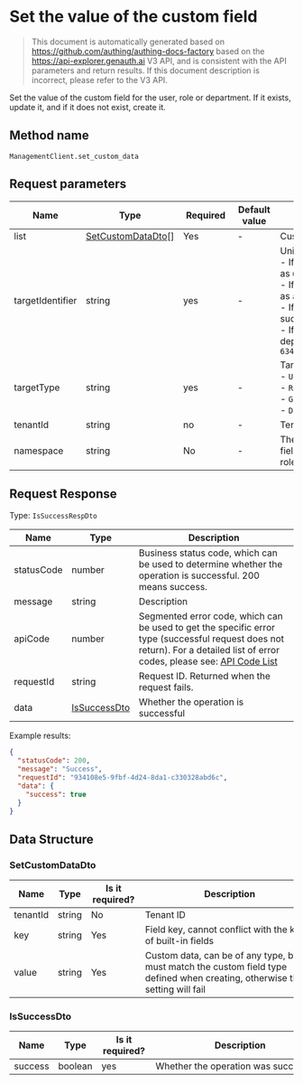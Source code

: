 # Set the value of the custom field

<!--
Warning ⚠️:
Do not modify this document directly,
https://github.com/Authing/authing-docs-factory
Use this project to generate
-->

<LastUpdated />

> This document is automatically generated based on https://github.com/authing/authing-docs-factory based on the https://api-explorer.genauth.ai V3 API, and is consistent with the API parameters and return results. If this document description is incorrect, please refer to the V3 API.

Set the value of the custom field for the user, role or department. If it exists, update it, and if it does not exist, create it.

## Method name

`ManagementClient.set_custom_data`

## Request parameters

| Name             | Type                                               | <div style="width:80px">Required</div> | <div style="width:60px">Default value</div> | <div style="width:300px">Description</div>                                                                                                                                                                                                                                                                                                         | <div style="width:200px">Sample value</div> |
| ---------------- | -------------------------------------------------- | -------------------------------------- | ------------------------------------------- | -------------------------------------------------------------------------------------------------------------------------------------------------------------------------------------------------------------------------------------------------------------------------------------------------------------------------------------------------- | ------------------------------------------- |
| list             | <a href="#SetCustomDataDto">SetCustomDataDto[]</a> | Yes                                    | -                                           | Custom data list Array length limit: 50.                                                                                                                                                                                                                                                                                                           |                                             |
| targetIdentifier | string                                             | yes                                    | -                                           | Unique identifier of the target object:<br>- If it is a user, it is the user's ID, such as `6343b98b7cfxxx9366e9b7c`<br>- If it is a role, it is the role's code, such as `admin`<br>- If it is a group, it is the group's code, such as `developer`<br>- If it is a department, it is the department's ID, such as `6343bafc019xxxx889206c4c`<br> | `userId1`                                   |
| targetType       | string                                             | yes                                    | -                                           | Target object type:<br>- `USER`: user<br>- `ROLE`: role<br>- `GROUP`: group<br>- `DEPARTMENT`: department<br>                                                                                                                                                                                                                                      | `USER`                                      |
| tenantId         | string                                             | no                                     | -                                           | Tenant ID                                                                                                                                                                                                                                                                                                                                          | `642c1df417c2d8a80d744c1d`                  |
| namespace        | string                                             | No                                     | -                                           | The code of the permission group. This field is required when target_type is role. Otherwise, it can be ignored.                                                                                                                                                                                                                                   | `default`                                   |

## Request Response

Type: `IsSuccessRespDto`

| Name       | Type                                     | Description                                                                                                                                                                                                                                                                                                                                         |
| ---------- | ---------------------------------------- | --------------------------------------------------------------------------------------------------------------------------------------------------------------------------------------------------------------------------------------------------------------------------------------------------------------------------------------------------- |
| statusCode | number                                   | Business status code, which can be used to determine whether the operation is successful. 200 means success.                                                                                                                                                                                                                                        |
| message    | string                                   | Description                                                                                                                                                                                                                                                                                                                                         |
| apiCode    | number                                   | Segmented error code, which can be used to get the specific error type (successful request does not return). For a detailed list of error codes, please see: [API Code List](https://api-explorer.genauth.ai/?tag=group/%E5%BC%80%E5%8F%91%E5%87%86%E5%A4%87#tag/%E5%BC%80%E5%8F%91%E5%87%86%E5%A4%87/%E9%94%99%E8%AF%AF%E5%A4%84%E7%90%86/apiCode) |
| requestId  | string                                   | Request ID. Returned when the request fails.                                                                                                                                                                                                                                                                                                        |
| data       | <a href="#IsSuccessDto">IsSuccessDto</a> | Whether the operation is successful                                                                                                                                                                                                                                                                                                                 |

Example results:

```json
{
  "statusCode": 200,
  "message": "Success",
  "requestId": "934108e5-9fbf-4d24-8da1-c330328abd6c",
  "data": {
    "success": true
  }
}
```

## Data Structure

### <a id="SetCustomDataDto"></a> SetCustomDataDto

| Name     | Type   | <div style="width:80px">Is it required?</div> | <div style="width:300px">Description</div>                                                                                   | <div style="width:200px">Sample value</div> |
| -------- | ------ | --------------------------------------------- | ---------------------------------------------------------------------------------------------------------------------------- | ------------------------------------------- |
| tenantId | string | No                                            | Tenant ID                                                                                                                    | `642c1df417c2d8a80d744c1d`                  |
| key      | string | Yes                                           | Field key, cannot conflict with the key of built-in fields                                                                   | `school`                                    |
| value    | string | Yes                                           | Custom data, can be of any type, but must match the custom field type defined when creating, otherwise the setting will fail | `pku`                                       |

### <a id="IsSuccessDto"></a> IsSuccessDto

| Name    | Type    | <div style="width:80px">Is it required?</div> | <div style="width:300px">Description</div> | <div style="width:200px">Sample value</div> |
| ------- | ------- | --------------------------------------------- | ------------------------------------------ | ------------------------------------------- |
| success | boolean | yes                                           | Whether the operation was successful       | `true`                                      |
